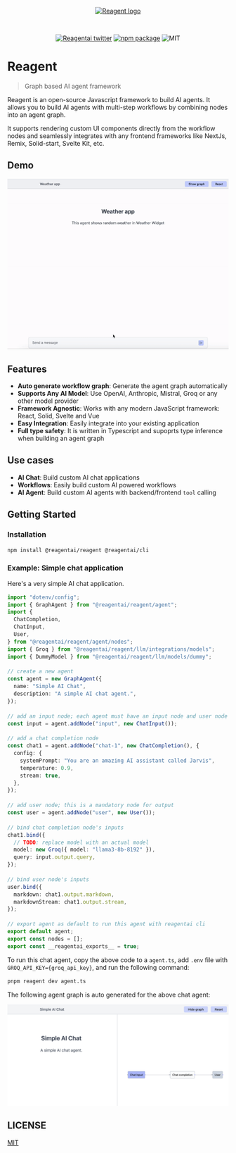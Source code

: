 <p align="center">
  <a href="https://useportal.ai/" target="_blank" rel="noopener noreferrer">
    <img width="120" src="https://raw.githubusercontent.com/useportal/reagent/main/assets/logo.png" alt="Reagent logo">
  </a>
</p>
<br/>
<p align="center">
  <a href="https://x.com/reagent_ai"><img src="https://img.shields.io/twitter/follow/reagent_ai.svg" alt="Reagentai twitter"></a>
  <a href="https://npmjs.com/package/@reagentai/reagent"><img src="https://img.shields.io/npm/v/@reagentai/reagent.svg" alt="npm package"></a>
  <img src="https://img.shields.io/github/license/useportal/reagent" alt="MIT">
</p>

# Reagent

> Graph based AI agent framework

Reagent is an open-source Javascript framework to build AI agents. It allows you to build AI agents with multi-step workflows by combining nodes into an agent graph.

It supports rendering custom UI components directly from the workflow nodes and seamlessly integrates with any frontend frameworks like NextJs, Remix, Solid-start, Svelte Kit, etc.

## Demo

![Agent UI demo](assets/reagent-weather-demo.gif)

## Features

- **Auto generate workflow graph**: Generate the agent graph automatically
- **Supports Any AI Model**: Use OpenAI, Anthropic, Mistral, Groq or any other model provider
- **Framework Agnostic**: Works with any modern JavaScript framework: React, Solid, Svelte and Vue
- **Easy Integration**: Easily integrate into your existing application
- **Full type safety**: It is written in Typescript and supoprts type inference when building an agent graph

## Use cases

- **AI Chat**: Build custom AI chat applications
- **Workflows**: Easily build custom AI powered workflows
- **AI Agent**: Build custom AI agents with backend/frontend `tool` calling

## Getting Started

### Installation

```bash
npm install @reagentai/reagent @reagentai/cli
```

### Example: Simple chat application

Here's a very simple AI chat application.

```typescript
import "dotenv/config";
import { GraphAgent } from "@reagentai/reagent/agent";
import {
  ChatCompletion,
  ChatInput,
  User,
} from "@reagentai/reagent/agent/nodes";
import { Groq } from "@reagentai/reagent/llm/integrations/models";
import { DummyModel } from "@reagentai/reagent/llm/models/dummy";

// create a new agent
const agent = new GraphAgent({
  name: "Simple AI Chat",
  description: "A simple AI chat agent.",
});

// add an input node; each agent must have an input node and user node for final output
const input = agent.addNode("input", new ChatInput());

// add a chat completion node
const chat1 = agent.addNode("chat-1", new ChatCompletion(), {
  config: {
    systemPrompt: "You are an amazing AI assistant called Jarvis",
    temperature: 0.9,
    stream: true,
  },
});

// add user node; this is a mandatory node for output
const user = agent.addNode("user", new User());

// bind chat completion node's inputs
chat1.bind({
  // TODO: replace model with an actual model
  model: new Groq({ model: "llama3-8b-8192" }),
  query: input.output.query,
});

// bind user node's inputs
user.bind({
  markdown: chat1.output.markdown,
  markdownStream: chat1.output.stream,
});

// export agent as default to run this agent with reagentai cli
export default agent;
export const nodes = [];
export const __reagentai_exports__ = true;
```

To run this chat agent, copy the above code to a `agent.ts`, add `.env` file with `GROQ_API_KEY={groq_api_key}`, and run the following command:

```bash
pnpm reagent dev agent.ts
```

The following agent graph is auto generated for the above chat agent:

![Agent UI demo](assets/chat-agent-graph.png)

## LICENSE

[MIT](LICENSE)
